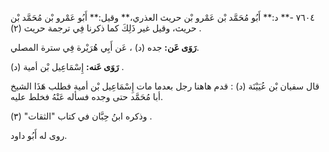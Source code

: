 ٧٦٠٤ -** د:** أَبُو مُحَمَّد بْن عَمْرو بْن حريث العذري،** وقيل:** أَبُو عَمْرو بْن مُحَمَّد بْن حريث، وقيل غير ذَلِكَ كما ذكرنا فِي ترجمة حريث (٢) .

**رَوَى عَن:** جده (د) ، عَن أَبِي هُرَيْرة فِي سترة المصلي.

**رَوَى عَنه:** إِسْمَاعِيل بْن أمية (د) .

قال سفيان بْن عُيَيْنَة (د) : قدم هاهنا رجل بعدما مات إِسْمَاعِيل بْن أمية فطلب هَذَا الشيخ أبا مُحَمَّد حتى وجده فسأله عَنْهُ فخلط عليه.

وذكره ابنُ حِبَّان في كتاب "الثقات" (٣) .

روى له أَبُو داود.